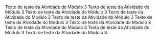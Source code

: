 Texto de teste da Atividade do Módulo 3
Texto de teste da Atividade do Módulo 3
Texto de teste da Atividade do Módulo 3
Texto de teste da Atividade do Módulo 3
Texto de teste da Atividade do Módulo 3
Texto de teste da Atividade do Módulo 3
Texto de teste da Atividade do Módulo 3
Texto de teste da Atividade do Módulo 3
Texto de teste da Atividade do Módulo 3
Texto de teste da Atividade do Módulo 3
